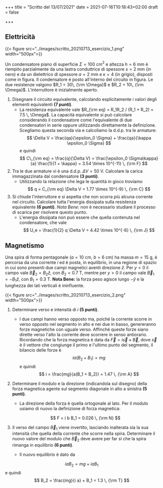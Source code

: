 +++
title = "Scritto del 13/07/2021"
date = 2021-07-16T10:18:43+02:00
draft = false

+++

## Elettricità

{{< figure src="../images/scritto_20210713_esercizio_1.png"  width="500px">}}

Un condensatore piano di superficie $\Sigma = 100$ cm$^2$ e altezza $h = 6$ mm è riempito parzialmente da una lastra conduttrice di spessore $s = 2$ mm (in nero) e da un dielettrico di spessore $a = 2$ mm e $\kappa = 4$ (in grigio), disposti come in figura. Il condensatore è posto all'interno del circuito in figura. Le due resistenze valgono $R_1 = 30\, {\rm \Omega}$ e $R_2 = 10\, {\rm \Omega}$. L'interruttore è inizialmente aperto.

1. Disegnare il circuito equivalente, calcolando esplicitamente i valori degli elementi equivalenti **(7 punti)**.
	* La resistenza equivalente vale $R_{\rm eq} = R_1R_2 / (R_1 + R_2) = 7.5 \, \Omega$. La capacità equivalente si può calcolare considerando il condensatore come l'equivalente di due condensatori in serie oppure utilizzando direttamente la definizione. Scegliamo questa seconda via e calcoliamo la d.d.p. tra le armature:
$$
\Delta V = \frac{qa}{\epsilon_0 \Sigma} + \frac{qa}{\kappa \epsilon_0 \Sigma}
$$
e quindi
$$
C\_{\rm eq} = \frac{q}{\Delta V} = \frac{\epsilon_0 \Sigma\kappa}{a} \frac{1}{1 + \kappa} = 3.54 \times 10^{-11} \, {\rm F}
$$
2. Tra le due armature vi è una d.d.p. $\Delta V = 50$ V. Calcolare la carica immagazzinata dal condensatore **(3 punti)**.
	* Utilizzando la relazione che lega le quantità in gioco troviamo
	$$
	q = C_{\rm eq} \Delta V = 1.77 \times 10^{-9} \, {\rm C}
	$$
4. Si chiude l'interruttore e si aspetta che non scorra più alcuna corrente nel circuito. Calcolare tutta l'energia dissipata sulla resistenza equivalente **(6 punti)**. *Nota Bene:* non è necessario studiare il processo di scarica per risolvere questo punto.
	* L'energia dissipata non può essere che quella contenuta nel condensatore, che vale
	$$
	U_e = \frac{1}{2} q \Delta V = 4.42 \times 10^{-8} \, {\rm J}
	$$

## Magnetismo

Una spira di forma pentagonale ($a = 10$ cm, $b = 6$ cm) ha massa $m = 15$ g, è percorsa da una corrente $i$ ed è posta, in equilibrio, in una regione di spazio in cui sono presenti due campi magnetici aventi direzione $\hat{z}$. Per $y < 0$ il campo vale $\vec{B}_2 = B_2 \hat{z}$, con $B_2 = 0.7$ T, mentre per $y > 0$ il campo vale $\vec{B}_1 = -B_1 \hat{z}$, con $B_1 = 0.3$ T. **Nota Bene:** la forza peso agisce lungo $-\hat{y}$ e la lunghezza dei lati verticali è ininfluente.

{{< figure src="../images/scritto_20210713_esercizio_2.png"  width="500px">}}

1. Determinare verso e intensità di $i$ **(5 punti)**.
	* I due campi hanno verso opposto ma, poiché la corrente scorre in verso opposto nel segmento in alto e nei due in basso, genereranno forze magnetiche con uguale verso. Affinché queste forze siano dirette verso l'alto la corrente deve scorrere in senso antiorario. Ricordando che la forza magnetica è data da $\vec{F} = i \vec{s} \times \vec{B}$, dove $\vec{s}$ è il vettore che congiunge il primo e l'ultimo punto del segmento, il bilancio delle forze è
	$$
	i a (B_2 + B_1) = mg
	$$
	e quindi
	$$
	i = \frac{mg}{a(B_1 + B_2)} = 1.47 \, {\rm A}
	$$
	
2. Determinare il modulo e la direzione (indicandola sul disegno) della forza magnetica agente sul segmento diagonale in alto a sinistra **(5 punti)**.
	* La direzione della forza è quella ortogonale al lato. Per il modulo usiamo di nuovo la definizione di forza magnetica:
	
	$$
	F = i b B_1 = 0.026 \, {\rm N}
	$$
	
3. Il verso del campo $\vec{B}_1$ viene invertito, lasciando inalterata sia la sua intensità che quella della corrente che scorre nella spira. Determinare il nuovo valore del modulo che $\vec{B}_2$ deve avere per far sì che la spira rimanga in equilibrio **(6 punti)**.

   * Il nuovo equilibrio è dato da

$$
  i a B_2 = mg + i a B_1
$$
  e quindi
$$
B_2 = \frac{mg}{i a} + B_1 = 1.3 \, {\rm T}
$$